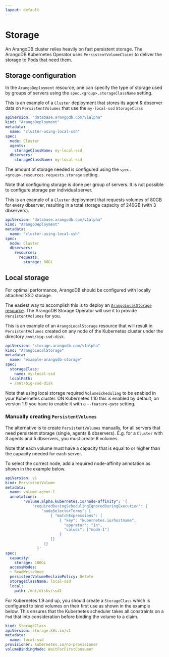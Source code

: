 ```yaml
---
layout: default
---
```

<!-- don't edit here, it's from https://@github.com/arangodb/kube-arangodb.git / docs/Manual/ -->
# Storage

An ArangoDB cluster relies heavily on fast persistent storage.
The ArangoDB Kubernetes Operator uses `PersistentVolumeClaims` to deliver
the storage to Pods that need them.

## Storage configuration

In the `ArangoDeployment` resource, one can specify the type of storage
used by groups of servers using the `spec.<group>.storageClassName`
setting.

This is an example of a `Cluster` deployment that stores its agent & dbserver
data on `PersistentVolumes` that use the `my-local-ssd` `StorageClass`

```yaml
apiVersion: "database.arangodb.com/v1alpha"
kind: "ArangoDeployment"
metadata:
  name: "cluster-using-local-ssh"
spec:
  mode: Cluster
  agents:
    storageClassName: my-local-ssd
  dbservers:
    storageClassName: my-local-ssd
```

The amount of storage needed is configured using the
`spec.<group>.resources.requests.storage` setting.

Note that configuring storage is done per group of servers.
It is not possible to configure storage per individual
server.

This is an example of a `Cluster` deployment that requests volumes of 80GB
for every dbserver, resulting in a total storage capacity of 240GB (with 3 dbservers).

```yaml
apiVersion: "database.arangodb.com/v1alpha"
kind: "ArangoDeployment"
metadata:
  name: "cluster-using-local-ssh"
spec:
  mode: Cluster
  dbservers:
    resources:
      requests:
        storage: 80Gi
```

## Local storage

For optimal performance, ArangoDB should be configured with locally attached
SSD storage.

The easiest way to accomplish this is to deploy an
[`ArangoLocalStorage` resource](deployment-kubernetes-storage-resource.html).
The ArangoDB Storage Operator will use it to provide `PersistentVolumes` for you.

This is an example of an `ArangoLocalStorage` resource that will result in
`PersistentVolumes` created on any node of the Kubernetes cluster
under the directory `/mnt/big-ssd-disk`.

```yaml
apiVersion: "storage.arangodb.com/v1alpha"
kind: "ArangoLocalStorage"
metadata:
  name: "example-arangodb-storage"
spec:
  storageClass:
    name: my-local-ssd
  localPath:
  - /mnt/big-ssd-disk
```

Note that using local storage required `VolumeScheduling` to be enabled in your
Kubernetes cluster. ON Kubernetes 1.10 this is enabled by default, on version
1.9 you have to enable it with a `--feature-gate` setting.

### Manually creating `PersistentVolumes`

The alternative is to create `PersistentVolumes` manually, for all servers that
need persistent storage (single, agents & dbservers).
E.g. for a `Cluster` with 3 agents and 5 dbservers, you must create 8 volumes.

Note that each volume must have a capacity that is equal to or higher than the
capacity needed for each server.

To select the correct node, add a required node-affinity annotation as shown
in the example below.

```yaml
apiVersion: v1
kind: PersistentVolume
metadata:
  name: volume-agent-1
  annotations:
        "volume.alpha.kubernetes.io/node-affinity": '{
            "requiredDuringSchedulingIgnoredDuringExecution": {
                "nodeSelectorTerms": [
                    { "matchExpressions": [
                        { "key": "kubernetes.io/hostname",
                          "operator": "In",
                          "values": ["node-1"]
                        }
                    ]}
                 ]}
              }'
spec:
  capacity:
    storage: 100Gi
  accessModes:
  - ReadWriteOnce
  persistentVolumeReclaimPolicy: Delete
  storageClassName: local-ssd
  local:
    path: /mnt/disks/ssd1
```

For Kubernetes 1.9 and up, you should create a `StorageClass` which is configured
to bind volumes on their first use as shown in the example below.
This ensures that the Kubernetes scheduler takes all constraints on a `Pod`
that into consideration before binding the volume to a claim.

```yaml
kind: StorageClass
apiVersion: storage.k8s.io/v1
metadata:
  name: local-ssd
provisioner: kubernetes.io/no-provisioner
volumeBindingMode: WaitForFirstConsumer
```
